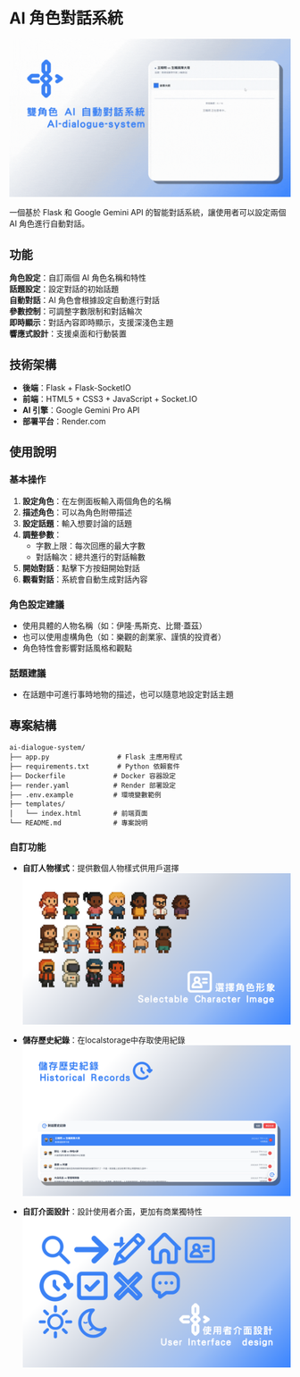 # AI 角色對話系統

![AI角色對話系統](images/1.gif)


一個基於 Flask 和 Google Gemini API 的智能對話系統，讓使用者可以設定兩個 AI 角色進行自動對話。

## 功能

 **角色設定**：自訂兩個 AI 角色名稱和特性  
 **話題設定**：設定對話的初始話題  
 **自動對話**：AI 角色會根據設定自動進行對話  
 **參數控制**：可調整字數限制和對話輪次  
 **即時顯示**：對話內容即時顯示，支援深淺色主題  
 **響應式設計**：支援桌面和行動裝置

## 技術架構

- **後端**：Flask + Flask-SocketIO
- **前端**：HTML5 + CSS3 + JavaScript + Socket.IO
- **AI 引擎**：Google Gemini Pro API
- **部署平台**：Render.com

## 使用說明
### 基本操作

1. **設定角色**：在左側面板輸入兩個角色的名稱
2. **描述角色**：可以為角色附帶描述
2. **設定話題**：輸入想要討論的話題
3. **調整參數**：
   - 字數上限：每次回應的最大字數
   - 對話輪次：總共進行的對話輪數
4. **開始對話**：點擊下方按鈕開始對話
5. **觀看對話**：系統會自動生成對話內容

### 角色設定建議

- 使用具體的人物名稱（如：伊隆·馬斯克、比爾·蓋茲）
- 也可以使用虛構角色（如：樂觀的創業家、謹慎的投資者）
- 角色特性會影響對話風格和觀點

### 話題建議

- 在話題中可進行事時地物的描述，也可以隨意地設定對話主題

## 專案結構

```
ai-dialogue-system/
├── app.py                 # Flask 主應用程式
├── requirements.txt       # Python 依賴套件
├── Dockerfile            # Docker 容器設定
├── render.yaml           # Render 部署設定
├── .env.example          # 環境變數範例
├── templates/
│   └── index.html        # 前端頁面
└── README.md             # 專案說明
```

### 自訂功能

- **自訂人物樣式**：提供數個人物樣式供用戶選擇
![自訂人物樣式](images/2.png)

- **儲存歷史紀錄**：在localstorage中存取使用紀錄
![儲存歷史紀錄](images/3.png)

- **自訂介面設計**：設計使用者介面，更加有商業獨特性
![自訂介面設計](images/4.png)
